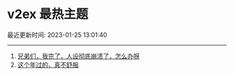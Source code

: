 # v2ex 最热主题

最近更新时间: 2023-01-25 13:01:40

--- 
1. [兄弟们，我完了，人设彻底崩溃了，怎么办呀](https://www.v2ex.com/t/910527) 
2. [这个年过的，真不舒服](https://www.v2ex.com/t/910529) 
